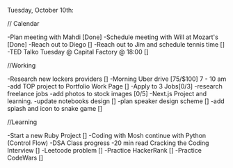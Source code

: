 Tuesday, October 10th:

// Calendar

-Plan meeting with Mahdi [Done]
-Schedule meeting with Will at Mozart's [Done]
-Reach out to Diego []
-Reach out to Jim and schedule tennis time []
-TED Talko Tuesday @ Capital Factory @ 18:00 []

//Working

-Research new lockers providers []
-Morning Uber drive [75/$100] 7 - 10 am
-add TOP project to Portfolio Work Page []
-Apply to 3 Jobs[0/3]
-research freelance jobs
-add photos to stock images [0/5]
-Next.js Project and learning.
-update notebooks design []
-plan speaker design scheme []
-add splash and icon to snake game []

//Learning

-Start a new Ruby Project []
-Coding with Mosh continue with Python (Control Flow)
-DSA Class progress
-20 min read Cracking the Coding Interview []
-Leetcode problem []
-Practice HackerRank []
-Practice CodeWars []
